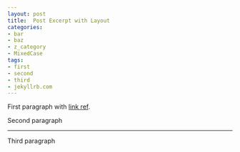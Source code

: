 ```yaml
---
layout: post
title:  Post Excerpt with Layout
categories:
- bar
- baz
- z_category
- MixedCase
tags:
- first
- second
- third
- jekyllrb.com
---
```


First paragraph with [link ref][link].

Second paragraph

---

Third paragraph

[link]: http://www.jekyllrb.com/

